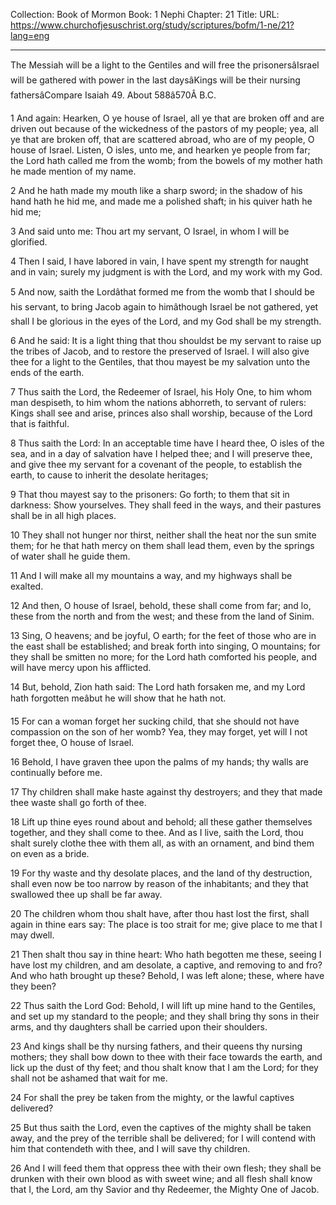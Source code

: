 Collection: Book of Mormon
Book: 1 Nephi
Chapter: 21
Title: 
URL: https://www.churchofjesuschrist.org/study/scriptures/bofm/1-ne/21?lang=eng

---

The Messiah will be a light to the Gentiles and will free the prisonersâIsrael will be gathered with power in the last daysâKings will be their nursing fathersâCompare Isaiah 49. About 588â570Â B.C.

1 And again: Hearken, O ye house of Israel, all ye that are broken off and are driven out because of the wickedness of the pastors of my people; yea, all ye that are broken off, that are scattered abroad, who are of my people, O house of Israel. Listen, O isles, unto me, and hearken ye people from far; the Lord hath called me from the womb; from the bowels of my mother hath he made mention of my name.

2 And he hath made my mouth like a sharp sword; in the shadow of his hand hath he hid me, and made me a polished shaft; in his quiver hath he hid me;

3 And said unto me: Thou art my servant, O Israel, in whom I will be glorified.

4 Then I said, I have labored in vain, I have spent my strength for naught and in vain; surely my judgment is with the Lord, and my work with my God.

5 And now, saith the Lordâthat formed me from the womb that I should be his servant, to bring Jacob again to himâthough Israel be not gathered, yet shall I be glorious in the eyes of the Lord, and my God shall be my strength.

6 And he said: It is a light thing that thou shouldst be my servant to raise up the tribes of Jacob, and to restore the preserved of Israel. I will also give thee for a light to the Gentiles, that thou mayest be my salvation unto the ends of the earth.

7 Thus saith the Lord, the Redeemer of Israel, his Holy One, to him whom man despiseth, to him whom the nations abhorreth, to servant of rulers: Kings shall see and arise, princes also shall worship, because of the Lord that is faithful.

8 Thus saith the Lord: In an acceptable time have I heard thee, O isles of the sea, and in a day of salvation have I helped thee; and I will preserve thee, and give thee my servant for a covenant of the people, to establish the earth, to cause to inherit the desolate heritages;

9 That thou mayest say to the prisoners: Go forth; to them that sit in darkness: Show yourselves. They shall feed in the ways, and their pastures shall be in all high places.

10 They shall not hunger nor thirst, neither shall the heat nor the sun smite them; for he that hath mercy on them shall lead them, even by the springs of water shall he guide them.

11 And I will make all my mountains a way, and my highways shall be exalted.

12 And then, O house of Israel, behold, these shall come from far; and lo, these from the north and from the west; and these from the land of Sinim.

13 Sing, O heavens; and be joyful, O earth; for the feet of those who are in the east shall be established; and break forth into singing, O mountains; for they shall be smitten no more; for the Lord hath comforted his people, and will have mercy upon his afflicted.

14 But, behold, Zion hath said: The Lord hath forsaken me, and my Lord hath forgotten meâbut he will show that he hath not.

15 For can a woman forget her sucking child, that she should not have compassion on the son of her womb? Yea, they may forget, yet will I not forget thee, O house of Israel.

16 Behold, I have graven thee upon the palms of my hands; thy walls are continually before me.

17 Thy children shall make haste against thy destroyers; and they that made thee waste shall go forth of thee.

18 Lift up thine eyes round about and behold; all these gather themselves together, and they shall come to thee. And as I live, saith the Lord, thou shalt surely clothe thee with them all, as with an ornament, and bind them on even as a bride.

19 For thy waste and thy desolate places, and the land of thy destruction, shall even now be too narrow by reason of the inhabitants; and they that swallowed thee up shall be far away.

20 The children whom thou shalt have, after thou hast lost the first, shall again in thine ears say: The place is too strait for me; give place to me that I may dwell.

21 Then shalt thou say in thine heart: Who hath begotten me these, seeing I have lost my children, and am desolate, a captive, and removing to and fro? And who hath brought up these? Behold, I was left alone; these, where have they been?

22 Thus saith the Lord God: Behold, I will lift up mine hand to the Gentiles, and set up my standard to the people; and they shall bring thy sons in their arms, and thy daughters shall be carried upon their shoulders.

23 And kings shall be thy nursing fathers, and their queens thy nursing mothers; they shall bow down to thee with their face towards the earth, and lick up the dust of thy feet; and thou shalt know that I am the Lord; for they shall not be ashamed that wait for me.

24 For shall the prey be taken from the mighty, or the lawful captives delivered?

25 But thus saith the Lord, even the captives of the mighty shall be taken away, and the prey of the terrible shall be delivered; for I will contend with him that contendeth with thee, and I will save thy children.

26 And I will feed them that oppress thee with their own flesh; they shall be drunken with their own blood as with sweet wine; and all flesh shall know that I, the Lord, am thy Savior and thy Redeemer, the Mighty One of Jacob.
